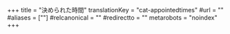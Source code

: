 +++
title = "決められた時間"
translationKey = "cat-appointedtimes"
#url = ""
#aliases = [""]
#relcanonical = ""
#redirectto = ""
metarobots = "noindex"
+++
